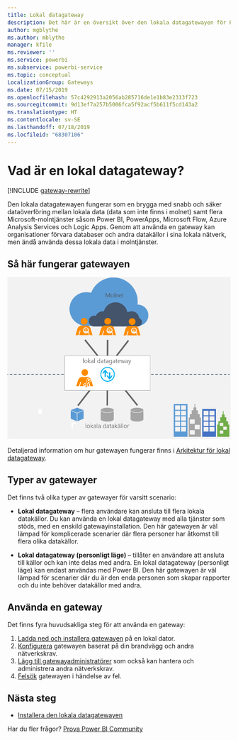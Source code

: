 ```yaml
---
title: Lokal datagateway
description: Det här är en översikt över den lokala datagatewayen för Power BI. Du kan använda den här gatewayen för att arbeta med DirectQuery-datakällor. Du kan också använda den för att uppdatera molndatauppsättningar med lokala data.
author: mgblythe
ms.author: mblythe
manager: kfile
ms.reviewer: ''
ms.service: powerbi
ms.subservice: powerbi-service
ms.topic: conceptual
LocalizationGroup: Gateways
ms.date: 07/15/2019
ms.openlocfilehash: 57c4292913a2056ab285716de1e1b83e2313f723
ms.sourcegitcommit: 9d13ef7a257b5006fca5f92acf5b611f5cd143a2
ms.translationtype: HT
ms.contentlocale: sv-SE
ms.lasthandoff: 07/18/2019
ms.locfileid: "68307106"
---
```

# <a name="what-is-an-on-premises-data-gateway"></a>Vad är en lokal datagateway?

[!INCLUDE [gateway-rewrite](includes/gateway-rewrite.md)]

Den lokala datagatewayen fungerar som en brygga med snabb och säker dataöverföring mellan lokala data (data som inte finns i molnet) samt flera Microsoft-molntjänster såsom Power BI, PowerApps, Microsoft Flow, Azure Analysis Services och Logic Apps. Genom att använda en gateway kan organisationer förvara databaser och andra datakällor i sina lokala nätverk, men ändå använda dessa lokala data i molntjänster.

## <a name="how-the-gateway-works"></a>Så här fungerar gatewayen

![Gatewayöversikt](media/service-gateway-onprem/on-premises-data-gateway.png)

Detaljerad information om hur gatewayen fungerar finns i [Arkitektur för lokal datagateway](/data-integration/gateway/service-gateway-onprem-indepth).

## <a name="types-of-gateways"></a>Typer av gatewayer

Det finns två olika typer av gatewayer för varsitt scenario:

* **Lokal datagateway** – flera användare kan ansluta till flera lokala datakällor. Du kan använda en lokal datagateway med alla tjänster som stöds, med en enskild gatewayinstallation. Den här gatewayen är väl lämpad för komplicerade scenarier där flera personer har åtkomst till flera olika datakällor.

* **Lokal datagateway (personligt läge)** – tillåter en användare att ansluta till källor och kan inte delas med andra. En lokal datagateway (personligt läge) kan endast användas med Power BI. Den här gatewayen är väl lämpad för scenarier där du är den enda personen som skapar rapporter och du inte behöver datakällor med andra.

## <a name="using-a-gateway"></a>Använda en gateway

Det finns fyra huvudsakliga steg för att använda en gateway:

1. [Ladda ned och installera gatewayen](/data-integration/gateway/service-gateway-install) på en lokal dator.
2. [Konfigurera](/data-integration/gateway/service-gateway-app) gatewayen baserat på din brandvägg och andra nätverkskrav.
3. [Lägg till gatewayadministratörer](/data-integration/gateway/service-gateway-manage) som också kan hantera och administrera andra nätverkskrav.
4. [Felsök](service-gateway-onprem-tshoot.md) gatewayen i händelse av fel.

## <a name="next-steps"></a>Nästa steg

* [Installera den lokala datagatewayen](/data-integration/gateway/service-gateway-install)


Har du fler frågor? [Prova Power BI Community](http://community.powerbi.com/)
